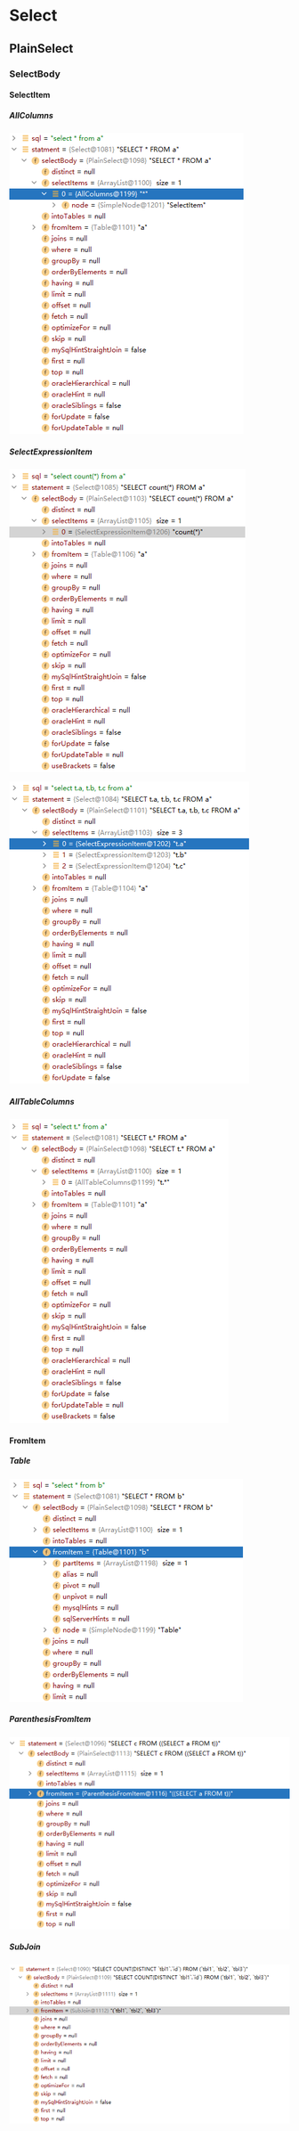 # Select

## PlainSelect

### SelectBody

#### SelectItem

##### AllColumns

![](../../images/jsqlparser/AllColumns.png)

##### SelectExpressionItem

![](../../images\jsqlparser\SelectExpressionItem_1.png)

![](../../images/jsqlparser/SelectExpressionItem_2.png)

##### AllTableColumns

![](../../images\jsqlparser\AllTableColumns.png)

#### FromItem

##### Table

![](../../images/jsqlparser/FromItem_Table.png)

##### ParenthesisFromItem

![](../../images/jsqlparser/FromItem_ParenthesisFromItem.png)

##### SubJoin

![](../../images/jsqlparser/FromItem_SubJoin.png)